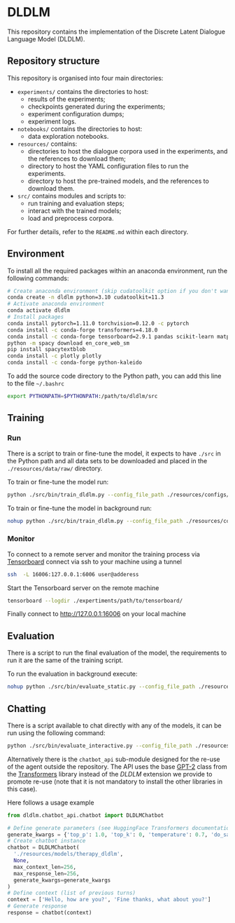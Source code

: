 # DLDLM

This repository contains the implementation of the Discrete Latent Dialogue Language Model (DLDLM).

## Repository structure

This repository is organised into four main directories:

- `experiments/` contains the directories to host:  
    - results of the experiments;
    - checkpoints generated during the experiments;
    - experiment configuration dumps;
    - experiment logs.
- `notebooks/` contains the directories to host:  
    - data exploration notebooks.
- `resources/` contains:
    - directories to host the dialogue corpora used in the experiments, and the references to download them;
    - directory to host the YAML configuration files to run the experiments.
    - directory to host the pre-trained models, and the references to download them.
- `src/` contains modules and scripts to: 
    - run training and evaluation steps;
    - interact with the trained models;
    - load and preprocess corpora.

For further details, refer to the `README.md` within each directory.

## Environment

To install all the required packages within an anaconda environment, run the following commands:

```bash
# Create anaconda environment (skip cudatoolkit option if you don't want to use the GPU)
conda create -n dldlm python=3.10 cudatoolkit=11.3
# Activate anaconda environment
conda activate dldlm
# Install packages
conda install pytorch=1.11.0 torchvision=0.12.0 -c pytorch
conda install -c conda-forge transformers=4.18.0
conda install -c conda-forge tensorboard=2.9.1 pandas scikit-learn matplotlib seaborn spacy jupyterlab
python -m spacy download en_core_web_sm
pip install spacytextblob
conda install -c plotly plotly
conda install -c conda-forge python-kaleido
```

To add the source code directory to the Python path, you can add this line to the file `~/.bashrc`

```bash
export PYTHONPATH=$PYTHONPATH:/path/to/dldlm/src
```

## Training

### Run

There is a script to train or fine-tune the model, it expects to have `./src` in the Python path and all data sets to be downloaded and placed in the `./resources/data/raw/` directory.

To train or fine-tune the model run:
```bash
python ./src/bin/train_dldlm.py --config_file_path ./resources/configs/path/to/config.yaml
```

To train or fine-tune the model in background run:

```bash
nohup python ./src/bin/train_dldlm.py --config_file_path ./resources/configs/path/to/config.yaml > experiment_"$(date '+%Y_%m_%d_%H_%M_%S')".out &
```

### Monitor

To connect to a remote server and monitor the training process via [Tensorboard](https://www.tensorflow.org/tensorboard) connect via ssh to your machine using a tunnel

```bash
ssh  -L 16006:127.0.0.1:6006 user@adderess
```

Start the Tensorboard server on the remote machine

```bash
tensorboard --logdir ./expertiments/path/to/tensorboard/
```

Finally connect to http://127.0.0.1:16006 on your local machine

## Evaluation

There is a script to run the final evaluation of the model, the requirements to run it are the same of the training script.

To run the evaluation in background execute:

```bash
nohup python ./src/bin/evaluate_static.py --config_file_path ./resources/configs/path/to/training/config.yaml > experiment_"$(date '+%Y_%m_%d_%H_%M_%S')".out &
```

## Chatting

There is a script available to chat directly with any of the models, it can be run using the following command:

```bash
python ./src/bin/evaluate_interactive.py --config_file_path ./resources/configs/path/to/inference/config.yaml
```

Alternatively there is the `chatbot_api` sub-module designed for the re-use of the agent outside the repository.
The API uses the base [GPT-2](https://huggingface.co/docs/transformers/model_doc/gpt2) class from the [Transformers](https://huggingface.co/docs/transformers/index) library instead of the *DLDLM* extension we provide to promote re-use (note that it is not mandatory to install the other libraries in this case).

Here follows a usage example

```python
from dldlm.chatbot_api.chatbot import DLDLMChatbot

# Define generate parameters (see HuggingFace Transformers documentation)
generate_kwargs = {'top_p': 1.0, 'top_k': 0, 'temperature': 0.7, 'do_sample': True}
# Create chatbot instance
chatbot = DLDLMChatbot(
  './resources/models/therapy_dldlm',
  None,
  max_context_len=256,
  max_response_len=256,
  generate_kwargs=generate_kwargs
)
# Define context (list of previous turns)
context = ['Hello, how are you?', 'Fine thanks, what about you?']
# Generate response
response = chatbot(context)
```
